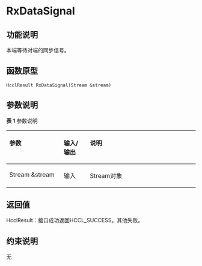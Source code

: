 # RxDataSignal<a name="ZH-CN_TOPIC_0000001994627240"></a>

## 功能说明<a name="zh-cn_topic_0000001956618561_section6765mcpsimp"></a>

本端等待对端的同步信号。

## 函数原型<a name="zh-cn_topic_0000001956618561_section6762mcpsimp"></a>

```
HcclResult RxDataSignal(Stream &stream)
```

## 参数说明<a name="zh-cn_topic_0000001956618561_section6768mcpsimp"></a>

**表 1**  参数说明

<a name="zh-cn_topic_0000001956618561_table6770mcpsimp"></a>
<table><thead align="left"><tr id="zh-cn_topic_0000001956618561_row6777mcpsimp"><th class="cellrowborder" valign="top" width="28.71%" id="mcps1.2.4.1.1"><p id="zh-cn_topic_0000001956618561_p6779mcpsimp"><a name="zh-cn_topic_0000001956618561_p6779mcpsimp"></a><a name="zh-cn_topic_0000001956618561_p6779mcpsimp"></a>参数</p>
</th>
<th class="cellrowborder" valign="top" width="13.86%" id="mcps1.2.4.1.2"><p id="zh-cn_topic_0000001956618561_p6781mcpsimp"><a name="zh-cn_topic_0000001956618561_p6781mcpsimp"></a><a name="zh-cn_topic_0000001956618561_p6781mcpsimp"></a>输入/输出</p>
</th>
<th class="cellrowborder" valign="top" width="57.43000000000001%" id="mcps1.2.4.1.3"><p id="zh-cn_topic_0000001956618561_p6783mcpsimp"><a name="zh-cn_topic_0000001956618561_p6783mcpsimp"></a><a name="zh-cn_topic_0000001956618561_p6783mcpsimp"></a>说明</p>
</th>
</tr>
</thead>
<tbody><tr id="zh-cn_topic_0000001956618561_row6785mcpsimp"><td class="cellrowborder" valign="top" width="28.71%" headers="mcps1.2.4.1.1 "><p id="zh-cn_topic_0000001956618561_p6787mcpsimp"><a name="zh-cn_topic_0000001956618561_p6787mcpsimp"></a><a name="zh-cn_topic_0000001956618561_p6787mcpsimp"></a>Stream &amp;stream</p>
</td>
<td class="cellrowborder" valign="top" width="13.86%" headers="mcps1.2.4.1.2 "><p id="zh-cn_topic_0000001956618561_p6789mcpsimp"><a name="zh-cn_topic_0000001956618561_p6789mcpsimp"></a><a name="zh-cn_topic_0000001956618561_p6789mcpsimp"></a>输入</p>
</td>
<td class="cellrowborder" valign="top" width="57.43000000000001%" headers="mcps1.2.4.1.3 "><p id="zh-cn_topic_0000001956618561_p6791mcpsimp"><a name="zh-cn_topic_0000001956618561_p6791mcpsimp"></a><a name="zh-cn_topic_0000001956618561_p6791mcpsimp"></a>Stream对象</p>
</td>
</tr>
</tbody>
</table>

## 返回值<a name="zh-cn_topic_0000001956618561_section6792mcpsimp"></a>

HcclResult：接口成功返回HCCL\_SUCCESS。其他失败。

## 约束说明<a name="zh-cn_topic_0000001956618561_section6795mcpsimp"></a>

无

